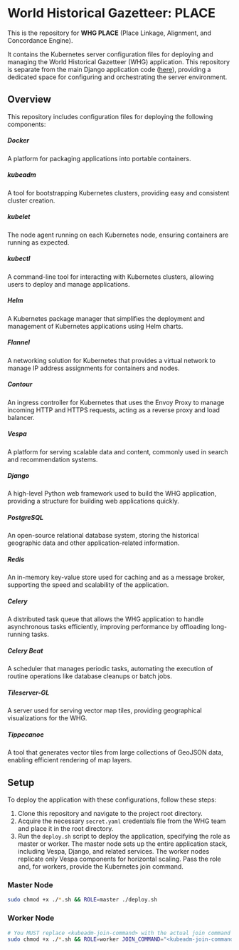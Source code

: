# World Historical Gazetteer: PLACE

This is the repository for **WHG PLACE** (Place Linkage, Alignment, and Concordance Engine).

It contains the Kubernetes server configuration files for deploying and managing the World Historical Gazetteer (WHG)
application. This repository is separate from the main Django application
code ([here](https://github.com/WorldHistoricalGazetteer/whg3)), providing a dedicated space for
configuring and orchestrating the server environment.

## Overview

This repository includes configuration files for deploying the following components:

##### Docker

A platform for packaging applications into portable containers.

##### kubeadm

A tool for bootstrapping Kubernetes clusters, providing easy and consistent cluster creation.

##### kubelet

The node agent running on each Kubernetes node, ensuring containers are running as expected.

##### kubectl

A command-line tool for interacting with Kubernetes clusters, allowing users to deploy and manage applications.

##### Helm

A Kubernetes package manager that simplifies the deployment and management of Kubernetes applications using Helm charts.

##### Flannel

A networking solution for Kubernetes that provides a virtual network to manage IP address assignments for containers and
nodes.

##### Contour

An ingress controller for Kubernetes that uses the Envoy Proxy to manage incoming HTTP and HTTPS requests, acting as a
reverse proxy and load balancer.

##### Vespa

A platform for serving scalable data and content, commonly used in search and recommendation systems.

##### Django

A high-level Python web framework used to build the WHG application, providing a structure for building web applications
quickly.

##### PostgreSQL

An open-source relational database system, storing the historical geographic data and other application-related
information.

##### Redis

An in-memory key-value store used for caching and as a message broker, supporting the speed and scalability of the
application.

##### Celery

A distributed task queue that allows the WHG application to handle asynchronous tasks efficiently, improving performance
by offloading long-running tasks.

##### Celery Beat

A scheduler that manages periodic tasks, automating the execution of routine operations like database cleanups or batch
jobs.

##### Tileserver-GL

A server used for serving vector map tiles, providing geographical visualizations for the WHG.

##### Tippecanoe

A tool that generates vector tiles from large collections of GeoJSON data, enabling efficient rendering of map layers.

## Setup

To deploy the application with these configurations, follow these steps:

1. Clone this repository and navigate to the project root directory.
2. Acquire the necessary `secret.yaml` credentials file from the WHG team and place it in the root directory.
3. Run the `deploy.sh` script to deploy the application, specifying the role as master or worker. The master node sets up
   the entire application stack, including Vespa, Django, and related services. The worker nodes replicate only Vespa
   components for horizontal scaling. Pass the role and, for workers, provide the Kubernetes join command.

### Master Node

```bash
sudo chmod +x ./*.sh && ROLE=master ./deploy.sh
```

### Worker Node

```bash
# You MUST replace <kubeadm-join-command> with the actual join command from the master node.
sudo chmod +x ./*.sh && ROLE=worker JOIN_COMMAND="<kubeadm-join-command>" ./deploy.sh
```
